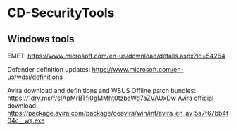 # CD-SecurityTools

## Windows tools

EMET:  https://www.microsoft.com/en-us/download/details.aspx?id=54264

Defender definition updates: https://www.microsoft.com/en-us/wdsi/definitions

Avira download and definitions and WSUS Offline patch bundles: https://1drv.ms/f/s!ApMrBTfi0gMMht0tzbaWd7aZVAUxDw 
Avira official download: https://package.avira.com/package/oeavira/win/int/avira_en_av_5a7f67bb4f04c__ws.exe